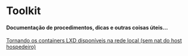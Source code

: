 # Toolkit
#### Documentação de procedimentos, dicas e outras coisas úteis... 

[Tornando os containers LXD disponíveis na rede local (sem nat do host hospedeiro)](LXD.md)
